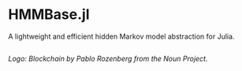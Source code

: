 # HMMBase.jl

A lightweight and efficient hidden Markov model abstraction for Julia.

```@contents
```

*Logo: Blockchain by Pablo Rozenberg from the Noun Project.*